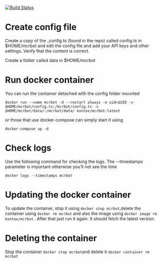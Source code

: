 [![Build Status](https://app.travis-ci.com/kontox/MCRBot.svg?branch=master)](https://app.travis-ci.com/kontox/MCRBot)

# Create config file
Create a copy of the _config.ts (found in the repo) called config.ts in $HOME/mcrbot and edit the config file and add your API keys and other settings. Verify that the content is correct. 

Create a folder called data in $HOME/mcrbot

# Run docker container
You can run the container detached with the config folder mounted

`docker run --name mcrbot -d --restart always -e uid=$UID -v $HOME/mcrbot/config.ts:/mcrbot/config.ts -v $HOME/mcrbot/data/:/mcrbot/data/ kontox/mcrbot:latest`


or those that use docker-compose can simply start it using

`docker-compose up -d`


# Check logs
Use the following command for checking the logs. The --timestamps parameter is important otherwise you'll not see the time

`docker logs --timestamps mcrbot`


# Updating the docker container
To update the container, stop it using `docker stop mcrbot`,delete the container using `docker rm mcrbot` and also the image using `docker image rm kontox/mcrbot` . After that just run it again. It should fetch the latest version.

# Deleting the container
Stop the container `docker stop mcrbot`and delete it `docker container rm mcrbot`
